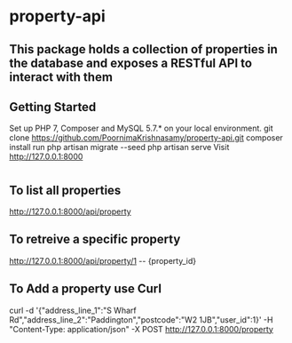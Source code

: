 # property-api
## This package holds a collection of properties in the database and exposes a RESTful API to interact with them
## Getting Started
 Set up PHP 7, Composer and MySQL 5.7.* on your local environment.
 git clone https://github.com/PoornimaKrishnasamy/property-api.git
 composer install
 run php artisan migrate --seed
 php artisan serve
 Visit http://127.0.0.1:8000
#
#
## To list all properties
 http://127.0.0.1:8000/api/property
## To retreive a specific property
 http://127.0.0.1:8000/api/property/1  -- {property_id}
## To Add a property use Curl 
curl -d '{"address_line_1":"S Wharf Rd","address_line_2":"Paddington","postcode":"W2 1JB","user_id":1}' -H "Content-Type: application/json" -X POST http://127.0.0.1:8000/property


